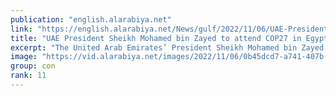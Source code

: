 ```yaml
---
publication: "english.alarabiya.net"
link: "https://english.alarabiya.net/News/gulf/2022/11/06/UAE-President-Sheikh-Mohamed-bin-Zayed-to-attend-COP27-in-Egypt"
title: "UAE President Sheikh Mohamed bin Zayed to attend COP27 in Egypt"
excerpt: "The United Arab Emirates’ President Sheikh Mohamed bin Zayed Al Nahyan will attend the COP27 UN climate conference in Egypt, the official Emirates News"
image: "https://vid.alarabiya.net/images/2022/11/06/0b45dcd7-a741-407b-bda8-2f2ec9bb6333/0b45dcd7-a741-407b-bda8-2f2ec9bb6333_16x9_600x338.JPG"
group: con
rank: 11
---
```

